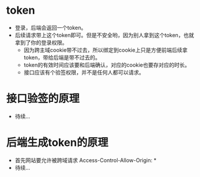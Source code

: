 # token
* 登录，后端会返回一个token。
* 后续请求带上这个token即可。但是不安全哟，因为别人拿到这个token，也就拿到了你的登录权限。
    - 因为跨主域cookie带不过去，所以绑定到cookie上只是方便前端后续拿token，带给后端是带不过去的。
    - token的有效时间应该要和后端确认，对应的cookie也要存对应的时长。
    - 接口应该有个验签权限，并不是任何人都可以请求。

# 接口验签的原理
* 待续...

# 后端生成token的原理
* 首先网站要允许被跨域请求 Access-Control-Allow-Origin: *
* 待续...
